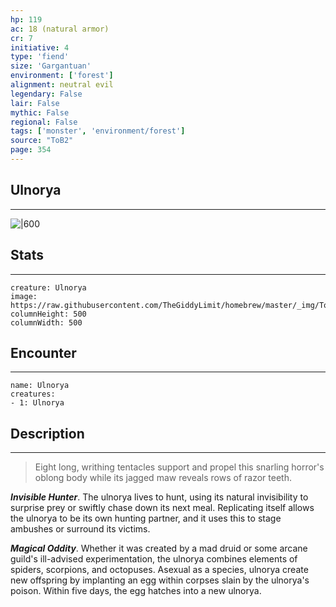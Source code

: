 ```yaml
---
hp: 119
ac: 18 (natural armor)
cr: 7
initiative: 4
type: 'fiend'    
size: 'Gargantuan'
environment: ['forest']
alignment: neutral evil
legendary: False
lair: False
mythic: False
regional: False
tags: ['monster', 'environment/forest']
source: "ToB2"
page: 354
---
```


## Ulnorya
---

![|600](https://raw.githubusercontent.com/TheGiddyLimit/homebrew/master/_img/ToB2/creature/Ulnorya.webp)

## Stats
---

```statblock
creature: Ulnorya
image: https://raw.githubusercontent.com/TheGiddyLimit/homebrew/master/_img/ToB2/creature/token/Ulnorya%20%28Token%29.png
columnHeight: 500
columnWidth: 500
```

## Encounter
---

```encounter-table
name: Ulnorya
creatures:
- 1: Ulnorya
```

## Description
---
>Eight long, writhing tentacles support and propel this snarling horror's oblong body while its jagged maw reveals rows of razor teeth.

**_Invisible Hunter_**. The ulnorya lives to hunt, using its natural invisibility to surprise prey or swiftly chase down its next meal. Replicating itself allows the ulnorya to be its own hunting partner, and it uses this to stage ambushes or surround its victims.

**_Magical Oddity_**. Whether it was created by a mad druid or some arcane guild's ill-advised experimentation, the ulnorya combines elements of spiders, scorpions, and octopuses. Asexual as a species, ulnorya create new offspring by implanting an egg within corpses slain by the ulnorya's poison. Within five days, the egg hatches into a new ulnorya.







